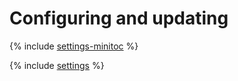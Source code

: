 # Configuring and updating

{% include [settings-minitoc](../../_qa/managed-kubernetes/minitoc/settings.md) %}

{% include [settings](../../_qa/managed-kubernetes/settings.md) %}
